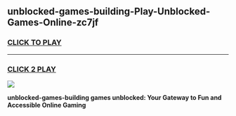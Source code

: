
## unblocked-games-building-Play-Unblocked-Games-Online-zc7jf
<h3>
<a href="https://premium76.site?title=unblocked-games-building&ref=24A">CLICK TO PLAY</a></h3>
<hr>

<h3>
<a href="https://premium76.site?title=unblocked-games-building&ref=24A">CLICK 2 PLAY</a>
  
</h3>

<a href="https://premium76.site?title=unblocked-games-building&ref=24A"><img src="https://clearcache.store/games.png"></a>


**unblocked-games-building games unblocked: Your Gateway to Fun and Accessible Online Gaming**
